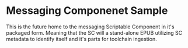 # Messaging Componenet Sample

This is the future home to the messaging Scriptable Component in it's packaged form. 
Meaning that the SC will a stand-alone EPUB utilizing SC metadata to identify itself and it's parts for toolchain ingestion.

